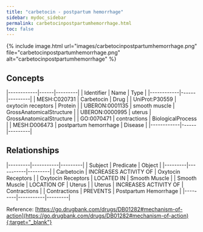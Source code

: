 ```yaml
---
title: "carbetocin - postpartum hemorrhage"
sidebar: mydoc_sidebar
permalink: carbetocinpostpartumhemorrhage.html
toc: false 
---
```


{% include image.html url="images/carbetocinpostpartumhemorrhage.png" file="carbetocinpostpartumhemorrhage.png" alt="carbetocinpostpartumhemorrhage" %}

## Concepts

|------------|------|---------|
| Identifier | Name | Type    |
|------------|------|---------|
| MESH:C020731 | Carbetocin | Drug |
| UniProt:P30559 | oxytocin receptors | Protein |
| UBERON:0001135 | smooth muscle | GrossAnatomicalStructure |
| UBERON:0000995 | uterus | GrossAnatomicalStructure |
| GO:0070471 | contractions | BiologicalProcess |
| MESH:D006473 | postpartum hemorrhage | Disease |
|------------|------|---------|

## Relationships

|---------|-----------|---------|
| Subject | Predicate | Object  |
|---------|-----------|---------|
| Carbetocin | INCREASES ACTIVITY OF | Oxytocin Receptors |
| Oxytocin Receptors | LOCATED IN | Smooth Muscle |
| Smooth Muscle | LOCATION OF | Uterus |
| Uterus | INCREASES ACTIVITY OF | Contractions |
| Contractions | PREVENTS | Postpartum Hemorrhage |
|---------|-----------|---------|

Reference: [https://go.drugbank.com/drugs/DB01282#mechanism-of-action](https://go.drugbank.com/drugs/DB01282#mechanism-of-action){:target="_blank"}
